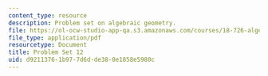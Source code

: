 ```yaml
---
content_type: resource
description: Problem set on algebraic geometry.
file: https://ol-ocw-studio-app-qa.s3.amazonaws.com/courses/18-726-algebraic-geometry-spring-2009/d92113761b977d6dde380e1858e5980c_MIT18_726s09_pset12.pdf
file_type: application/pdf
resourcetype: Document
title: Problem Set 12
uid: d9211376-1b97-7d6d-de38-0e1858e5980c
---
```

